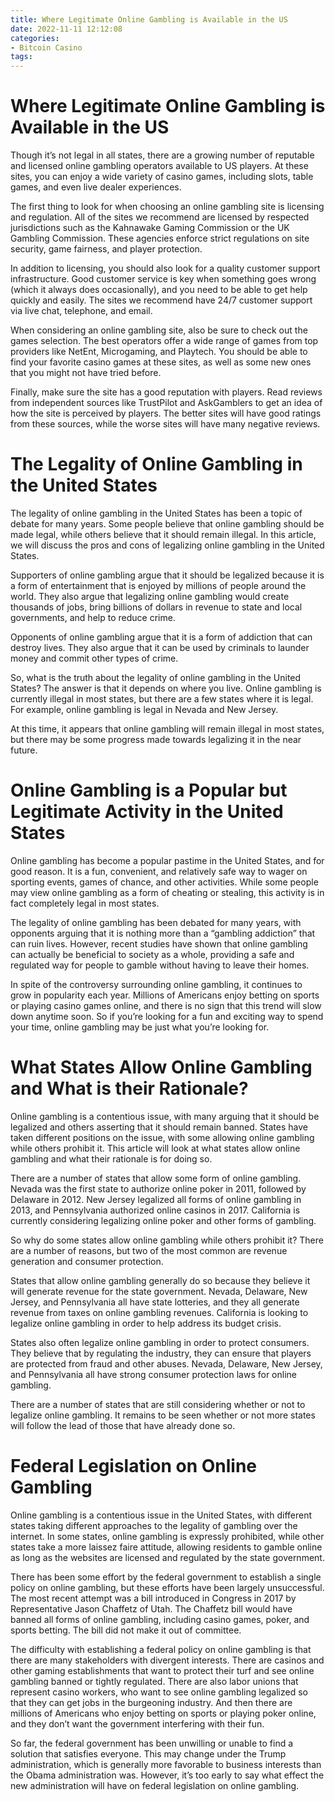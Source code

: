 ```yaml
---
title: Where Legitimate Online Gambling is Available in the US 
date: 2022-11-11 12:12:08
categories:
- Bitcoin Casino
tags:
---
```



#  Where Legitimate Online Gambling is Available in the US 

Though it’s not legal in all states, there are a growing number of reputable and licensed online gambling operators available to US players. At these sites, you can enjoy a wide variety of casino games, including slots, table games, and even live dealer experiences.

The first thing to look for when choosing an online gambling site is licensing and regulation. All of the sites we recommend are licensed by respected jurisdictions such as the Kahnawake Gaming Commission or the UK Gambling Commission. These agencies enforce strict regulations on site security, game fairness, and player protection.

In addition to licensing, you should also look for a quality customer support infrastructure. Good customer service is key when something goes wrong (which it always does occasionally), and you need to be able to get help quickly and easily. The sites we recommend have 24/7 customer support via live chat, telephone, and email.

When considering an online gambling site, also be sure to check out the games selection. The best operators offer a wide range of games from top providers like NetEnt, Microgaming, and Playtech. You should be able to find your favorite casino games at these sites, as well as some new ones that you might not have tried before.

Finally, make sure the site has a good reputation with players. Read reviews from independent sources like TrustPilot and AskGamblers to get an idea of how the site is perceived by players. The better sites will have good ratings from these sources, while the worse sites will have many negative reviews.

#  The Legality of Online Gambling in the United States 

The legality of online gambling in the United States has been a topic of debate for many years. Some people believe that online gambling should be made legal, while others believe that it should remain illegal. In this article, we will discuss the pros and cons of legalizing online gambling in the United States.

Supporters of online gambling argue that it should be legalized because it is a form of entertainment that is enjoyed by millions of people around the world. They also argue that legalizing online gambling would create thousands of jobs, bring billions of dollars in revenue to state and local governments, and help to reduce crime.

Opponents of online gambling argue that it is a form of addiction that can destroy lives. They also argue that it can be used by criminals to launder money and commit other types of crime.

So, what is the truth about the legality of online gambling in the United States? The answer is that it depends on where you live. Online gambling is currently illegal in most states, but there are a few states where it is legal. For example, online gambling is legal in Nevada and New Jersey.

At this time, it appears that online gambling will remain illegal in most states, but there may be some progress made towards legalizing it in the near future.

#  Online Gambling is a Popular but Legitimate Activity in the United States 

Online gambling has become a popular pastime in the United States, and for good reason. It is a fun, convenient, and relatively safe way to wager on sporting events, games of chance, and other activities. While some people may view online gambling as a form of cheating or stealing, this activity is in fact completely legal in most states.

The legality of online gambling has been debated for many years, with opponents arguing that it is nothing more than a “gambling addiction” that can ruin lives. However, recent studies have shown that online gambling can actually be beneficial to society as a whole, providing a safe and regulated way for people to gamble without having to leave their homes.

In spite of the controversy surrounding online gambling, it continues to grow in popularity each year. Millions of Americans enjoy betting on sports or playing casino games online, and there is no sign that this trend will slow down anytime soon. So if you’re looking for a fun and exciting way to spend your time, online gambling may be just what you’re looking for.

#  What States Allow Online Gambling and What is their Rationale? 

Online gambling is a contentious issue, with many arguing that it should be legalized and others asserting that it should remain banned. States have taken different positions on the issue, with some allowing online gambling while others prohibit it. This article will look at what states allow online gambling and what their rationale is for doing so. 

There are a number of states that allow some form of online gambling. Nevada was the first state to authorize online poker in 2011, followed by Delaware in 2012. New Jersey legalized all forms of online gambling in 2013, and Pennsylvania authorized online casinos in 2017. California is currently considering legalizing online poker and other forms of gambling. 

So why do some states allow online gambling while others prohibit it? There are a number of reasons, but two of the most common are revenue generation and consumer protection. 

States that allow online gambling generally do so because they believe it will generate revenue for the state government. Nevada, Delaware, New Jersey, and Pennsylvania all have state lotteries, and they all generate revenue from taxes on online gambling revenues. California is looking to legalize online gambling in order to help address its budget crisis. 

States also often legalize online gambling in order to protect consumers. They believe that by regulating the industry, they can ensure that players are protected from fraud and other abuses. Nevada, Delaware, New Jersey, and Pennsylvania all have strong consumer protection laws for online gambling. 

There are a number of states that are still considering whether or not to legalize online gambling. It remains to be seen whether or not more states will follow the lead of those that have already done so.

#  Federal Legislation on Online Gambling

Online gambling is a contentious issue in the United States, with different states taking different approaches to the legality of gambling over the internet. In some states, online gambling is expressly prohibited, while other states take a more laissez faire attitude, allowing residents to gamble online as long as the websites are licensed and regulated by the state government.

There has been some effort by the federal government to establish a single policy on online gambling, but these efforts have been largely unsuccessful. The most recent attempt was a bill introduced in Congress in 2017 by Representative Jason Chaffetz of Utah. The Chaffetz bill would have banned all forms of online gambling, including casino games, poker, and sports betting. The bill did not make it out of committee.

The difficulty with establishing a federal policy on online gambling is that there are many stakeholders with divergent interests. There are casinos and other gaming establishments that want to protect their turf and see online gambling banned or tightly regulated. There are also labor unions that represent casino workers, who want to see online gambling legalized so that they can get jobs in the burgeoning industry. And then there are millions of Americans who enjoy betting on sports or playing poker online, and they don’t want the government interfering with their fun.

So far, the federal government has been unwilling or unable to find a solution that satisfies everyone. This may change under the Trump administration, which is generally more favorable to business interests than the Obama administration was. However, it’s too early to say what effect the new administration will have on federal legislation on online gambling.